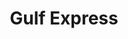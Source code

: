 ---
title: "Gulf Express"
url: /barranquitas/gulf-express-carretera-barranquitas-naranjito/
shop: convenience
---